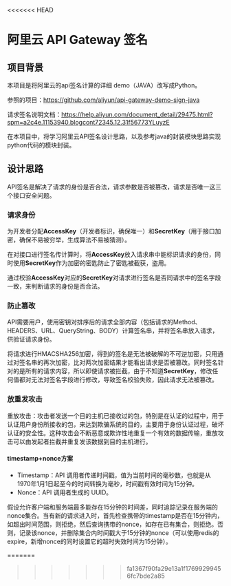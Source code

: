 <<<<<<< HEAD
#              **阿里云 API Gateway 签名**

##  项目背景

本项目是将阿里云的api签名计算的详细 demo（JAVA）改写成Python。

参照的项目：<https://github.com/aliyun/api-gateway-demo-sign-java>

请求签名说明文档：https://help.aliyun.com/document_detail/29475.html?spm=a2c4e.11153940.blogcont72345.12.31f56773YLuyzE

在本项目中，将学习阿里云API签名设计思路，以及参考java的封装模块思路实现python代码的模块封装。



## 设计思路

API签名是解决了请求的身份是否合法，请求参数是否被篡改，请求是否唯一这三个接口安全问题。

### 请求身份

为开发者分配**AccessKey**（开发者标识，确保唯一）和**SecretKey**（用于接口加密，确保不易被穷举，生成算法不易被猜测）。

在对接口进行签名传计算时，将**AccessKey**放入请求串中能标识请求的身份，同时使用**SecretKey**作为加密的密匙防止了密匙被截获，盗用。

通过校验**AccessKey**对应的**SecretKey**对请求进行签名是否同请求中的签名字段一致，来判断请求的身份是否合法。

###  防止篡改

API需要用户，使用密钥对排序后的请求全部内容（包括请求的Method、HEADERS、URL、QueryString、BODY）计算签名串，并将签名串放入请求，供验证请求身份。

将请求进行HMACSHA256加密，得到的签名是无法被破解的不可逆加密，只用通过对签名串的再次加密，比对两次加密结果才能看出请求是否被篡改。同时签名针对的是所有的请求内容，所以即使请求被拦截，由于不知道**SecretKey**，修改任何值都对无法对签名字段进行修改，导致签名校验失败，因此请求无法被篡改。

### 放重发攻击

重放攻击：攻击者发送一个目的主机已接收过的包，特别是在认证的过程中，用于认证用户身份所接收的包，来达到欺骗系统的目的，主要用于身份认证过程，破坏认证的安全性。这种攻击会不断恶意或欺诈性地重复一个有效的数据传输，重放攻击可以由发起者拦截并重复发该数据到目的主机进行。

#### timestamp+nonce方案

- Timestamp：API 调用者传递时间戳，值为当前时间的毫秒数，也就是从1970年1月1日起至今的时间转换为毫秒，时间戳有效时间为15分钟。
- Nonce：API 调用者生成的 UUID。

假设允许客户端和服务端最多能存在15分钟的时间差，同时追踪记录在服务端的nonce集合。当有新的请求进入时，首先检查携带的timestamp是否在15分钟内，如超出时间范围，则拒绝，然后查询携带的nonce，如存在已有集合，则拒绝。否则，记录该nonce，并删除集合内时间戳大于15分钟的nonce（可以使用redis的expire，新增nonce的同时设置它的超时失效时间为15分钟）。










=======
>>>>>>> fa1367f90fa29e13a1f17699299456fc7bde2a85


